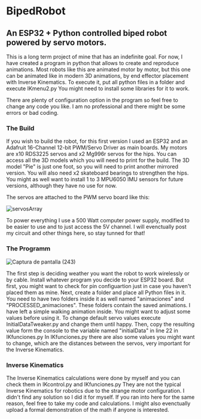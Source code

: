 # BipedRobot
## An ESP32 + Python controlled biped robot powered by servo motors.

This is a long term project of mine that has an indefinite goal. 
For now, I have created a program in python that allows to create and reproduce animations. Most robots like this are animated motor by motor, but this one can be animated like in modern 3D animations, by end effector placement with Inverse Kinematics.
To execute it, put all python files in a folder and execute IKmenu2.py
You might need to install some libraries for it to work.

There are plenty of configuration option in the program so feel free to change any code you like.
I am no professional and there might be some errors or bad coding.

### The Build
If you wish to build the robot, for this first version I used an ESP32 and an Adafruit 16-Channel 12-bit PWM/Servo Driver as main boards. My motors are x10 RDS3225 servos and x2 Mg996r servos for the hips. You can access all the 3D models which you will need to print for the build. The 3D model "Pie" is just one foot, so you will need to print another mirrored version. You will also need x2 skateboard bearings to strengthen the hips. You might as well want to install 1 to 3 MPU6050 IMU sensors for future versions, although they have no use for now.

The servos are attached to the PWM servo board like this:

![servosArray](https://user-images.githubusercontent.com/94953985/181059536-53a6e7fc-049e-45b9-a8f9-d8276e9c9a49.jpg)

To power everything I use a 500 Watt computer power supply, modified to be easier to use and to just access the 5V channel.
I will evenctually post my circuit and other things here, so stay tunned for that!

### The Programm
![Captura de pantalla (243)](https://user-images.githubusercontent.com/94953985/181065606-bc7bb7a0-8083-4943-b7bf-8ec96f9f9c3f.png)

The first step is deciding weather you want the robot to work wirelessly or by cable. Install whatever program you decide to your ESP32 board. But first, you might want to check for pin configuartion just in case you haven't placed them as mine.
Next, create a folder and place all Python files in it. You need to have two folders inside it as well named "animaciones" and "PROCESSED_animaciones". These folders contain the saved animations. I have left a simple walking animation inside.
You might want to adjust some values before using it. To change default servo values execute InitialDataTweaker.py and change them until happy. Then, copy the resulting value form the console to the variable named "initialData" in line 22 in IKfunciones.py
In IKfunciones.py there are also some values you might want to change, which are the distances between the servos, very important for the Inverse Kinematics.

### Inverse Kinematics
The Inverse Kinematics calculations were done by myself and you can check them in IKcontrol.py and IKfunciones.py
They are not the typical Inverse Kinematics for robotics due to the strange motor configuration. I didn't  find any solution so I did it for myself. If you ran into here for the same reason, feel free to take my code and calculations. 
I might also evenctually upload a formal demonstration of the math if anyone is interested.
